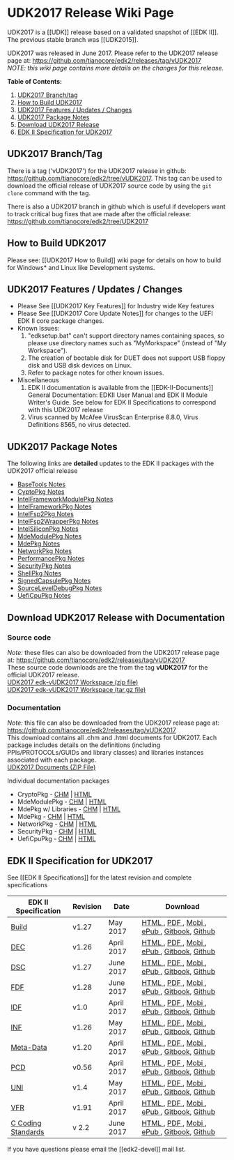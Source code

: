 # UDK2017 Release Wiki Page

UDK2017 is a [[UDK]] release based on a validated snapshot of [[EDK II]]. The previous stable branch was [[UDK2015]].

UDK2017 was released in June 2017. Please refer to the UDK2017 release page at: https://github.com/tianocore/edk2/releases/tag/vUDK2017 <br>
_NOTE: this wiki page contains more details on the changes for this release._

**Table of Contents:**
1. [UDK2017 Branch/tag](#udk2017-branch--tag)
2. [How to Build UDK2017](#how-to-build-udk2017)
3. [UDK2017 Features / Updates / Changes](#udk2017-features--updates--changes)
4. [UDK2017 Package Notes](#udk2017-package-notes)
5. [Download  UDK2017 Release](#download--udk2017-release-with-documentation) 
6. [EDK II Specification for UDK2017](#edk-ii-specification-for-udk2017)

## UDK2017 Branch/Tag


There is a tag ('vUDK2017') for the UDK2017 release in github:
https://github.com/tianocore/edk2/tree/vUDK2017.  This tag can be used to download the official release of UDK2017 source code by using the `git clone` command with the tag. 

There is also a UDK2017 branch in github which is useful if developers want to track critical bug fixes that are made after the official release:
https://github.com/tianocore/edk2/tree/UDK2017

## How to Build UDK2017
Please see: [[UDK2017 How to Build]] wiki page for details on how to build for Windows* and Linux like Development systems.


## UDK2017 Features / Updates / Changes
* Please See [[UDK2017 Key Features]] for Industry wide Key features
* Please See [[UDK2017 Core Update Notes]] for changes to the UEFI EDK II core package changes.
* Known Issues:
  1.  "edksetup.bat" can't support directory names containing spaces, so please
    use directory names such as "MyMorkspace" (instead of "My Workspace").
  2.  The creation of bootable disk for DUET does not support USB floppy disk and
    USB disk devices on Linux.
  3.  Refer to package notes for other known issues.
* Miscellaneous
  1.  EDK II documentation is available from the [[EDK-II-Documents]]
    General Documentation: EDKII User Manual and EDK II Module Writer's Guide. See below for EDK II Specifications to correspond with this UDK2017 release
  2.  Virus scanned by McAfee VirusScan Enterprise 8.8.0, Virus Definitions 8565,
    no virus detected.

 

## UDK2017 Package Notes
The following links are **detailed** updates to the EDK II packages with the UDK2017 official release <BR>
* [BaseTools Notes]( https://github.com/tianocore-docs/Docs/blob/master/UDK/UDK2017/BaseToolsNotes.md)
* [CyptoPkg Notes](https://github.com/tianocore-docs/Docs/blob/master/UDK/UDK2017/CyptoPkgNotes.md)
* [IntelFrameworkModulePkg Notes]( https://github.com/tianocore-docs/Docs/blob/master/UDK/UDK2017/IntelFrameworkModulePkgNotes.md)
* [IntelFrameworkPkg Notes]( https://github.com/tianocore-docs/Docs/blob/master/UDK/UDK2017/IntelFrameworkPkgNotes.md)
* [IntelFsp2Pkg Notes]( https://github.com/tianocore/edk2/blob/UDK2017/IntelFsp2Pkg/Readme.md)
* [IntelFsp2WrapperPkg Notes](https://github.com/tianocore/edk2/blob/UDK2017/IntelFsp2WrapperPkg/Readme.md)
* [IntelSiliconPkg Notes]( https://github.com/tianocore-docs/Docs/blob/master/UDK/UDK2017/IntelSiliconPkgNotes.md)
* [MdeModulePkg Notes]( https://github.com/tianocore-docs/Docs/blob/master/UDK/UDK2017/MdeModulePkgNotes.md)
* [MdePkg Notes]( https://github.com/tianocore-docs/Docs/blob/master/UDK/UDK2017/MdePkgNotes.md)
* [NetworkPkg Notes]( https://github.com/tianocore-docs/Docs/blob/master/UDK/UDK2017/NetworkPkgNotes.md)
* [PerformancePkg Notes]( https://github.com/tianocore-docs/Docs/blob/master/UDK/UDK2017/PerformancePkgNotes.md)
* [SecurityPkg Notes]( https://github.com/tianocore-docs/Docs/blob/master/UDK/UDK2017/SecurityPkgNotes.md)
* [ShellPkg Notes]( https://github.com/tianocore-docs/Docs/blob/master/UDK/UDK2017/ShellPkgNotes.md)
* [SignedCapsulePkg Notes](https://github.com/tianocore/edk2/blob/UDK2017/SignedCapsulePkg/Readme.md)
* [SourceLevelDebugPkg Notes]( https://github.com/tianocore-docs/Docs/blob/master/UDK/UDK2017/SourceLevelDebugPkgNotes.md)
* [UefiCpuPkg Notes]( https://github.com/tianocore-docs/Docs/blob/master/UDK/UDK2017/UefiCpuPkgNotes.md)







## Download  UDK2017 Release with Documentation


### Source code 
_Note:_ these files can also be downloaded from the UDK2017 release page at: https://github.com/tianocore/edk2/releases/tag/vUDK2017 <br>
These source code downloads are the from the tag **vUDK2017** for the official UDK2017 release. <br>
[UDK2017 edk-vUDK2017 Workspace (zip file)](https://github.com/tianocore/edk2/archive/vUDK2017.zip ) <BR>
[UDK2017 edk-vUDK2017 Workspace (tar.gz file)](https://github.com/tianocore/edk2/archive/vUDK2017.tar.gz ) 

### Documentation
_Note:_ this file can also be downloaded from the UDK2017 release page at: https://github.com/tianocore/edk2/releases/tag/vUDK2017 <br>
This download contains all .chm and .html documents for UDK2017. Each package includes details on the definitions (including PPIs/PROTOCOLs/GUIDs and library classes) and libraries instances associated with each package. <br>
[UDK2017 Documents (ZIP File)]( https://github.com/tianocore/edk2/releases/download/vUDK2017/UDK2017.Documents.zip)  

Individual documentation packages
* CryptoPkg - [CHM](https://github.com/tianocore-docs/Docs/raw/master/UDK/UDK2017/CryptoPkg%20Document.chm) | [HTML](https://github.com/tianocore-docs/Docs/raw/master/UDK/UDK2017/CryptoPkg%20Document.zip)
* MdeModulePkg - [CHM](https://github.com/tianocore-docs/Docs/raw/master/UDK/UDK2017/MdeModulePkg%20Document.chm) | [HTML](https://github.com/tianocore-docs/Docs/raw/master/UDK/UDK2017/MdeModulePkg%20Document.zip)
* MdePkg w/ Libraries - [CHM](https://github.com/tianocore-docs/Docs/raw/master/UDK/UDK2017/MdePkg%20Document%20With%20Libraries.chm) | [HTML](https://github.com/tianocore-docs/Docs/raw/master/UDK/UDK2017/MdePkg%20Document%20With%20Libraries.zip)
* MdePkg - [CHM](https://github.com/tianocore-docs/Docs/raw/master/UDK/UDK2017/MdePkg%20Document.chm) | [HTML](https://github.com/tianocore-docs/Docs/raw/master/UDK/UDK2017/MdePkg%20Document.zip)
* NetworkPkg - [CHM](https://github.com/tianocore-docs/Docs/raw/master/UDK/UDK2017/NetworkPkg%20Document%20With%20Modules.chm) | [HTML](https://github.com/tianocore-docs/Docs/raw/master/UDK/UDK2017/NetworkPkg%20Document%20With%20Modules.zip)
* SecurityPkg - [CHM](https://github.com/tianocore-docs/Docs/raw/master/UDK/UDK2017/SecurityiPkg%20Document%20With%20Modules.chm) | [HTML](https://github.com/tianocore-docs/Docs/raw/master/UDK/UDK2017/SecurityiPkg%20Document%20With%20Modules.zip)
* UefiCpuPkg - [CHM](https://github.com/tianocore-docs/Docs/blob/master/UDK/UDK2017/UefiCpuPkg%20Document.chm) | [HTML](https://github.com/tianocore-docs/Docs/blob/master/UDK/UDK2017/UefiCpuPkg%20Document.zip)

## EDK II Specification for UDK2017
See [[EDK II Specifications]] for the latest revision and complete specifications


| EDK II Specification | Revision  | Date | Download |
| ---------------------| --------- | ---- |---------------------------------------------|
|[Build](#Build) |v1.27   | May 2017   | [HTML   ](https://edk2-docs.gitbooks.io/edk-ii-build-specification/content/v/release/1.27/), [PDF    ](https://www.gitbook.com/download/pdf/book/edk2-docs/edk-ii-build-specification/v/release/1.27), [Mobi   ](https://www.gitbook.com/download/mobi/book/edk2-docs/edk-ii-build-specification/v/release/1.27), [ePub   ](https://www.gitbook.com/download/epub/book/edk2-docs/edk-ii-build-specification/v/release/1.27), [Gitbook](https://www.gitbook.com/book/edk2-docs/edk-ii-build-specification), [Github ](https://github.com/tianocore-docs/edk2-BuildSpecification/tree/release/1.27) |
|[DEC](#DEC)     |v1.26   | April 2017 |[HTML   ](https://edk2-docs.gitbooks.io/edk-ii-dec-specification/content/v/release/1.26/), [PDF    ](https://www.gitbook.com/download/pdf/book/edk2-docs/edk-ii-dec-specification/v/release/1.26), [Mobi   ](https://www.gitbook.com/download/mobi/book/edk2-docs/edk-ii-dec-specification/v/release/1.26), [ePub   ](https://www.gitbook.com/download/epub/book/edk2-docs/edk-ii-dec-specification/v/release/1.26), [Gitbook](https://www.gitbook.com/book/edk2-docs/edk-ii-dec-specification), [Github ](https://github.com/tianocore-docs/edk2-DecSpecification/tree/release/1.26)|
|[DSC](#DSC)     |v1.27   | June 2017  | [HTML   ](https://edk2-docs.gitbooks.io/edk-ii-dsc-specification/content/v/release/1.27/), [PDF    ](https://www.gitbook.com/download/pdf/book/edk2-docs/edk-ii-dsc-specification/v/release/1.27), [Mobi   ](https://www.gitbook.com/download/mobi/book/edk2-docs/edk-ii-dsc-specification/v/release/1.27), [ePub   ](https://www.gitbook.com/download/epub/book/edk2-docs/edk-ii-dsc-specification/v/release/1.27), [Gitbook](https://www.gitbook.com/book/edk2-docs/edk-ii-dsc-specification/details), [Github ](https://github.com/tianocore-docs/edk2-DscSpecification/tree/release/1.27)|
|[FDF](#FDF)     |v1.28   | June 2017  | [HTML   ](https://edk2-docs.gitbooks.io/edk-ii-fdf-specification/content/v/release/1.28/), [PDF    ](https://www.gitbook.com/download/pdf/book/edk2-docs/edk-ii-fdf-specification/v/release/1.28), [Mobi   ](https://www.gitbook.com/download/mobi/book/edk2-docs/edk-ii-fdf-specification/v/release/1.28), [ePub   ](https://www.gitbook.com/download/epub/book/edk2-docs/edk-ii-fdf-specification/v/release/1.28), [Gitbook](https://www.gitbook.com/book/edk2-docs/edk-ii-fdf-specification), [Github ](https://github.com/tianocore-docs/edk2-FdfSpecification/tree/release/1.28)|
|[IDF](#IDF)     |v1.0    | April 2017 | [HTML   ](https://edk2-docs.gitbooks.io/edk-ii-idf-specification/content/v/release/1.00/), [PDF    ](https://www.gitbook.com/download/pdf/book/edk2-docs/edk-ii-idf-specification/v/release/1.00), [Mobi   ](https://www.gitbook.com/download/mobi/book/edk2-docs/edk-ii-idf-specification/v/release/1.00), [ePub   ](https://www.gitbook.com/download/epub/book/edk2-docs/edk-ii-idf-specification/v/release/1.00), [Gitbook](https://www.gitbook.com/book/edk2-docs/edk-ii-idf-specification), [Github ](https://github.com/tianocore-docs/edk2-IdfSpecification/tree/release/1.00) |
|[INF](#INF)     |v1.26   | May 2017   | [HTML   ](https://edk2-docs.gitbooks.io/edk-ii-inf-specification/content/v/release/1.26/), [PDF    ](https://www.gitbook.com/download/pdf/book/edk2-docs/edk-ii-inf-specification/v/release/1.26), [Mobi   ](https://www.gitbook.com/download/mobi/book/edk2-docs/edk-ii-inf-specification/v/release/1.26), [ePub   ](https://www.gitbook.com/download/epub/book/edk2-docs/edk-ii-inf-specification/v/release/1.26), [Gitbook](https://www.gitbook.com/book/edk2-docs/edk-ii-inf-specification), [Github ](https://github.com/tianocore-docs/edk2-InfSpecification/tree/release/1.26) |
|[Meta-Data](#Meta-Data)  | v1.20      | April 2017 | [HTML   ](https://edk2-docs.gitbooks.io/edk-ii-meta-data-expression-syntax-specification/content/v/release/1.20/), [PDF    ](https://www.gitbook.com/download/pdf/book/edk2-docs/edk-ii-meta-data-expression-syntax-specification/v/release/1.20), [Mobi   ](https://www.gitbook.com/download/mobi/book/edk2-docs/edk-ii-meta-data-expression-syntax-specification/v/release/1.20), [ePub   ](https://www.gitbook.com/download/epub/book/edk2-docs/edk-ii-meta-data-expression-syntax-specification/v/releas/1.20), [Gitbook](https://www.gitbook.com/book/edk2-docs/edk-ii-meta-data-expression-syntax-specification), [Github ](https://github.com/tianocore-docs/edk2-MetaDataExpressionSyntaxSpecification/tree/release/1.20) |
|[PCD](#PCD)     | v0.56  | April 2017 | [HTML   ](https://edk2-docs.gitbooks.io/edk-ii-pcd-specification/content/v/release/0.56/), [PDF    ](https://www.gitbook.com/download/pdf/book/edk2-docs/edk-ii-pcd-specification/v/release/0.56), [Mobi   ](https://www.gitbook.com/download/mobi/book/edk2-docs/edk-ii-pcd-specification/v/release/0.56), [ePub   ](https://www.gitbook.com/download/epub/book/edk2-docs/edk-ii-pcd-specification/v/release/0.56), [Gitbook](https://www.gitbook.com/book/edk2-docs/edk-ii-pcd-specification), [Github ](https://github.com/tianocore-docs/edk2-PcdSpecification/tree/release/0.56) |
|[UNI](#UNI)     | v1.4   | May 2017   | [HTML   ](https://edk2-docs.gitbooks.io/edk-ii-uni-specification/content/v/release/1.40/), [PDF    ](https://www.gitbook.com/download/pdf/book/edk2-docs/edk-ii-uni-specification/v/release/1.40), [Mobi   ](https://www.gitbook.com/download/mobi/book/edk2-docs/edk-ii-uni-specification/v/release/1.40), [ePub   ](https://www.gitbook.com/download/epub/book/edk2-docs/edk-ii-uni-specification/v/release/1.40), [Gitbook](https://www.gitbook.com/book/edk2-docs/edk-ii-uni-specification), [Github ](https://github.com/tianocore-docs/edk2-UniSpecification/tree/release/1.40) |
|[VFR](#VFR)     | v1.91  | April 2017 |[HTML   ](https://edk2-docs.gitbooks.io/edk-ii-vfr-specification/content/v/release/1.91/), [PDF    ](https://www.gitbook.com/download/pdf/book/edk2-docs/edk-ii-vfr-specification/v/release/1.91), [Mobi   ](https://www.gitbook.com/download/mobi/book/edk2-docs/edk-ii-vfr-specification/v/release/1.91), [ePub   ](https://www.gitbook.com/download/epub/book/edk2-docs/edk-ii-vfr-specification/v/release/1.91), [Gitbook](https://www.gitbook.com/book/edk2-docs/edk-ii-vfr-specification), [Github ](https://github.com/tianocore-docs/edk2-VfrSpecification/tree/release/1.91) |
| [C Coding Standards](#C-Coding-Standards) | v 2.2 | June 2017 | [HTML   ](https://edk2-docs.gitbooks.io/edk-ii-c-coding-standards-specification/content/v/release/2.20/), [PDF    ](https://www.gitbook.com/download/pdf/book/edk2-docs/edk-ii-c-coding-standards-specification/v/release/2.20), [Mobi   ](https://www.gitbook.com/download/mobi/book/edk2-docs/edk-ii-c-coding-standards-specification/v/release/2.20), [ePub   ](https://www.gitbook.com/download/epub/book/edk2-docs/edk-ii-c-coding-standards-specification/v/release/2.20), [Gitbook](https://www.gitbook.com/book/edk2-docs/edk-ii-c-coding-standards-specification), [Github ](https://github.com/tianocore-docs/edk2-CCodingStandardsSpecification/tree/release/2.20)|

If you have questions please email the [[edk2-devel]] mail list.

